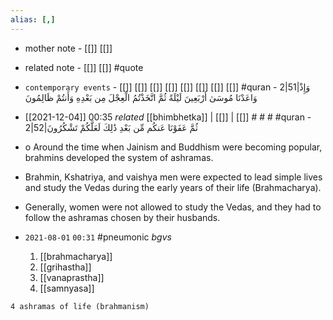 ```yaml
---
alias: [,]
---
```

- mother note - [[]] [[]]
- related note - [[]] [[]] #quote 
- `contemporary events` - [[]] [[]] [[]] [[]] [[]] [[]] [[]] [[]] #quran - 2|51|وَإِذْ وَاعَدْنَا مُوسَىٰ أَرْبَعِينَ لَيْلَةً ثُمَّ اتَّخَذْتُمُ الْعِجْلَ مِن بَعْدِهِ وَأَنتُمْ ظَالِمُونَ

- [[2021-12-04]] 00:35 _related_ [[bhimbhetka]] | [[]] | [[]] # # # #quran - 2|52|ثُمَّ عَفَوْنَا عَنكُم مِّن بَعْدِ ذَٰلِكَ لَعَلَّكُمْ تَشْكُرُونَ
- o Around the time when Jainism and Buddhism were becoming popular, brahmins developed the system of ashramas.
- Brahmin, Kshatriya, and vaishya men were expected to lead simple lives and study the Vedas during the early years of their life (Brahmacharya).
- Generally, women were not allowed to study the Vedas, and they had to follow the ashramas chosen by their husbands.

- `2021-08-01`  `00:31` #pneumonic _bgvs_
	1. [[brahmacharya]]
	2. [[grihastha]]
	3. [[vanaprastha]]
	4. [[samnyasa]]

```query
4 ashramas of life (brahmanism)
```
